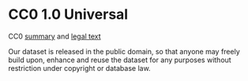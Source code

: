 # CC0 1.0 Universal

CC0 [summary](https://creativecommons.org/publicdomain/zero/1.0/) and [legal text](https://creativecommons.org/publicdomain/zero/1.0/legalcode)

Our dataset is released in the public domain, so that anyone may freely build upon, enhance and reuse the dataset for any purposes without restriction under copyright or database law.
